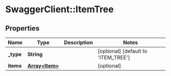 # SwaggerClient::ItemTree

## Properties
Name | Type | Description | Notes
------------ | ------------- | ------------- | -------------
**_type** | **String** |  | [optional] [default to &#x27;ITEM_TREE&#x27;]
**items** | [**Array&lt;Item&gt;**](Item.md) |  | [optional] 

